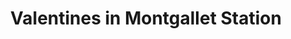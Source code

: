 ---
layout: details
title: "Valentines in Montgallet Station"
description: "2020"
size: "40x40cm oil on canvas"
galleryImages:
  - /assets/img/montgallet.png
  - /assets/img/montgallet-2.png
---